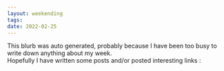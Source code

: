 ```yaml
---
layout: weekending
tags: 
date: 2022-02-25
---
```


This blurb was auto generated, probably because I have been too busy to write down anything about my week.  
Hopefully I have written some posts and/or posted interesting links :